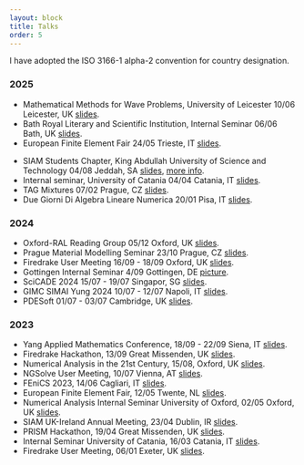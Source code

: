 ```yaml
---
layout: block
title: Talks
order: 5
---
```

I have adopted the ISO 3166-1 alpha-2 convention for country designation.
### 2025
  * Mathematical Methods for Wave Problems, University of Leicester
    10/06
    Leicester, UK [slides](https://www.uzerbinati.eu/assets/slides/leicester.pdf).
  * Bath Royal Literary and Scientific Institution, Internal Seminar
    06/06
    Bath, UK [slides](https://www.uzerbinati.eu/assets/slides/bath.pdf).
  * European Finite Element Fair
    24/05
    Trieste, IT [slides](https://www.uzerbinati.eu/assets/slides/efef25.pdf).
<!--more-->
  * SIAM Students Chapter, King Abdullah University of Science and Technology
    04/08
    Jeddah, SA [slides](https://www.uzerbinati.eu/assets/slides/kaust.pdf), [more info](https://cemse.kaust.edu.sa/events/by-type/seminar/2025/04/08/helmholtz-korteweg-equations-modeling-analysis-and-applications).
  * Internal seminar, University of Catania
    04/04
    Catania, IT [slides](https://www.uzerbinati.eu/assets/slides/catania.pdf).
  * TAG Mixtures
    07/02
    Prague, CZ [slides](https://www.uzerbinati.eu/assets/slides/mixtures.pdf).
  * Due Giorni Di Algebra Lineare Numerica
    20/01
    Pisa, IT [slides](https://www.uzerbinati.eu/assets/slides/duegiorni.pdf).

### 2024
  * Oxford-RAL Reading Group
    05/12
    Oxford, UK [slides](https://www.uzerbinati.eu/assets/slides/oxral.pdf).
  * Prague Material Modelling Seminar
    23/10
    Prague, CZ [slides](https://www.uzerbinati.eu/assets/slides/prague.pdf).
  * Firedrake User Meeting
    16/09 - 18/09
    Oxford, UK [slides](https://www.uzerbinati.eu/assets/slides/firedrake2024.pdf).
  * Gottingen Internal Seminar 
    4/09
    Gottingen, DE [picture](https://www.uzerbinati.eu/assets/images/gottingen.jpeg).
  * SciCADE 2024
    15/07 - 19/07
    Singapor, SG [slides](https://www.uzerbinati.eu/assets/slides/scicade.pdf).
  * GIMC SIMAI Yung 2024
    10/07 - 12/07
    Napoli, IT [slides](https://www.uzerbinati.eu/assets/slides/gimc.pdf). 
  * PDESoft 
    01/07 - 03/07
    Cambridge, UK [slides](https://www.uzerbinati.eu/assets/slides/pdesoft.pdf).
### 2023
  * Yang Applied Mathematics Conference, 
    18/09 - 22/09
    Siena, IT [slides](https://www.uzerbinati.eu/assets/slides/siena.pdf).
  * Firedrake Hackathon,
    13/09
    Great Missenden, UK [slides](https://www.uzerbinati.eu/assets/slides/greatmissenden.pdf).
  * Numerical Analysis in the 21st Century,
    15/08,
    Oxford, UK [slides](https://www.uzerbinati.eu/assets/slides/trefethen.pdf).
  * NGSolve User Meeting,
    10/07
    Vienna, AT [slides](https://www.uzerbinati.eu/assets/slides/portland.pdf).
  * FEniCS 2023,
    14/06
    Cagliari, IT [slides](https://www.uzerbinati.eu/assets/slides/fenics2023.pdf).
  * European Finite Element Fair,
    12/05
    Twente, NL [slides](https://www.uzerbinati.eu/assets/slides/efef23.pdf).
  * Numerical Analysis Internal Seminar University of Oxford,
    02/05
    Oxford, UK [slides](https://www.uzerbinati.eu/assets/slides/oxford.pdf).
  * SIAM UK-Ireland Annual Meeting,
    23/04
    Dublin, IR [slides](https://www.uzerbinati.eu/assets/slides/siamuk2023.pdf).
  * PRISM Hackathon,
    19/04
    Great Missenden, UK [slides](https://www.uzerbinati.eu/assets/slides/prism.pdf).
  * Internal Seminar University of Catania,
    16/03
    Catania, IT [slides](https://www.uzerbinati.eu/assets/slides/unict.pdf).
  * Firedrake User Meeting,
    06/01
    Exeter, UK [slides](https://www.uzerbinati.eu/assets/slides/firedrake2023.pdf).
